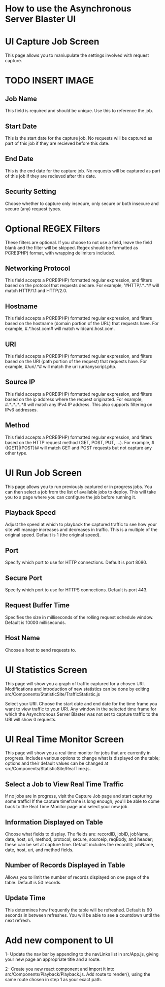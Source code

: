 # How to use the Asynchronous Server Blaster UI


# UI Capture Job Screen

This page allows you to maniupulate the settings involved with request capture.

# TODO INSERT IMAGE

## Job Name
This field is required and should be unique. Use this to reference the job.

## Start Date
This is the start date for the capture job. No requests will be captured as part of this job if they are recieved before this date.

## End Date
This is the end date for the capture job. No requests will be captured as part of this job if they are recieved after this date.

## Security Setting
Choose whether to capture only insecure, only secure or both insecure and secure (any) request types.

# Optional REGEX Filters
These filters are optional. If you choose to not use a field, leave the field blank and the filter will be skipped. Regex should be formatted as PCRE(PHP) format, with wrapping delimiters included.

## Networking Protocol
This field accepts a PCRE(PHP) formatted regular expression, and filters based on the protocol that requests declare. For example, '#HTTP\/.\*\..\*# will match HTTP/1.1 and HTTP/2.0.

## Hostname
This field accepts a PCRE(PHP) formatted regular expression, and filters based on the hostname (domain portion of the URL) that requests have. For example, #.\*\.host\.com# will match wildcard.host.com.

## URI
This field accepts a PCRE(PHP) formatted regular expression, and filters based on the URI (path portion of the request) that requests have. For example, #\/uri\/.*# will match the uri /uri/anyscript.php.

## Source IP
This field accepts a PCRE(PHP) formatted regular expression, and filters based on the ip address where the request originated. For example, #.\*\..\*\..\*\..\*# will match any IPv4 IP address. This also supports filtering on IPv6 addresses.

## Method
This field accepts a PCRE(PHP) formatted regular expression, and filters based on the HTTP request method (GET, POST, PUT, ...). For example, #((GET)|(POST))# will match GET and POST requests but not capture any other type.


# UI Run Job Screen

This page allows you to run previously captured or in progress jobs. You can then select a job from the list of available jobs to deploy. This will take you to a page where you can configure the job before running it.

## Playback Speed
Adjust the speed at which to playback the captured traffic to see how your site will manage increases and decreases in traffic. This is a multiple of the original speed. Default is 1 (the original speed).

## Port
Specify which port to use for HTTP connections. Default is port 8080.

## Secure Port
Specify which port to use for HTTPS connections. Default is port 443.

## Request Buffer Time
Specifies the size in milliseconds of the rolling request schedule window. Default is 10000 milliseconds.

## Host Name
Choose a host to send requests to.


# UI Statistics Screen

This page will show you a graph of traffic captured for a chosen URI. Modifications and introduction of new statistics can be done by editing src/Components/StatisticSite/TrafficStatistic.js

Select your URI. Choose the start date and end date for the time frame you want to view traffic to your URI. Any window in the selected time frame for which the Asynchronous Server Blaster was not set to capture traffic to the URI will show 0 requests.


# UI Real Time Monitor Screen

This page will show you a real time monitor for jobs that are currently in progress. Includes various options to change what is displayed on the table; options and their default values can be changed at src/Components/StatisticSite/RealTime.js.

## Select a Job to View Real Time Traffic 
If no jobs are in progress, visit the Capture Job page and start capturing some traffic! If the capture timeframe is long enough, you'll be able to come back to the Real Time Monitor page and select your new job.

## Information Displayed on Table
Choose what fields to display. The fields are: recordID, jobID, jobName, date, host, uri, method, protocol, secure, sourceip, reqBody, and header; these can be set at capture time. Default includes the recordID, jobName, date, host, uri, and method fields.

## Number of Records Displayed in Table
Allows you to limit the number of records displayed on one page of the table. Default is 50 records.

## Update Time
This determines how frequently the table will be refreshed. Default is 60 seconds in between refreshes. You will be able to see a countdown until the next refresh.


# Add new component to UI

1- Update the nav bar by appending to the navLinks list in src/App.js, giving your new page an appropriate title and a route. 

2- Create you new react component and import it into src/Components/Playback/Playback.js. Add route to render(), using the same route chosen in step 1 as your exact path.
   